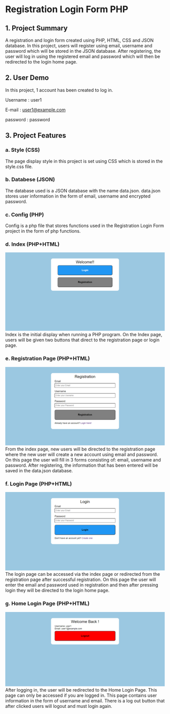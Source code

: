 # Registration Login Form PHP
## 1. Project Summary
A registration and login form created using PHP, HTML, CSS and JSON database.  In this project, users will register using email, username and password which will be stored in the JSON database.  After registering, the user will log in using the registered email and password which will then be redirected to the login home page.

## 2. User Demo
In this project, 1 account has been created to log in.

Username : user1

E-mail : user1@example.com

password : password

## 3. Project Features
### a. Style (CSS)
The page display style in this project is set using CSS which is stored in the style.css file.

### b. Databese (JSON)
The database used is a JSON database with the name data.json.  data.json stores user information in the form of email, username and encrypted password.

### c. Config (PHP)
Config is a php file that stores functions used in the Registration Login Form project in the form of php functions.

### d. Index (PHP+HTML)
![index display](/img/index.png)
Index is the initial display when running a PHP program.  On the Index page, users will be given two buttons that direct to the registration page or login page.

### e. Registration Page (PHP+HTML)
![registration display](/img/registration.png)
From the index page, new users will be directed to the registration page where the new user will create a new account using email and password.  On this page the user will fill in 3 forms consisting of: email, username and password.  After registering, the information that has been entered will be saved in the data.json database.

### f. Login Page (PHP+HTML)
![login display](/img/login.png)
The login page can be accessed via the index page or redirected from the registration page after successful registration.  On this page the user will enter the email and password used in registration and then after pressing login they will be directed to the login home page.

### g. Home Login Page (PHP+HTML)
![home login display](/img/loginhome.png)
After logging in, the user will be redirected to the Home Login Page.  This page can only be accessed if you are logged in.  This page contains user information in the form of username and email. There is a log out button that after clicked users will logout and must login again.
